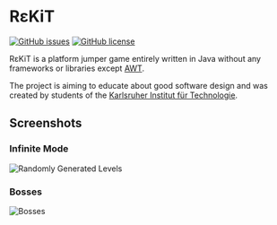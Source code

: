 # R&#949;​KiT

[![GitHub issues](https://img.shields.io/github/issues/fuchss-dominik/configuration-parser.svg?style=square)](https://github.com/fuchss-dominik/rekit-game/issues)
[![GitHub license](https://img.shields.io/badge/license-GPLv3-blue.svg?style=square)](https://github.com/fuchss-dominik/rekit-game/blob/master/LICENSE.md)

R&#949;​KiT is a platform jumper game entirely written in Java without any frameworks or libraries except [AWT](https://docs.oracle.com/javase/7/docs/api/java/awt/package-summary.html).

The project is aiming to educate about good software design and was created by students of the [Karlsruher Institut für Technologie](https://www.kit.edu/).

## Screenshots

### Infinite Mode
![Randomly Generated Levels](https://github.com/fuchss-dominik/rekit-game/blob/master/graphix/rekitScreenshot1.png)

### Bosses
![Bosses](https://github.com/fuchss-dominik/rekit-game/blob/master/graphix/rekitScreenshot2.png)
